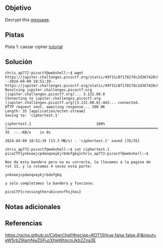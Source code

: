## Objetivo
Decrypt this [message](https://jupiter.challenges.picoctf.org/static/49f31c8f17817dc2d367428c9e5ab0bc/ciphertext).
## Pistas
Pista 1:
caesar cipher [tutorial](https://learncryptography.com/classical-encryption/caesar-cipher)

## Solución
```
chris_ap772-picoctf@webshell:~$ wget https://jupiter.challenges.picoctf.org/static/49f31c8f17817dc2d367428c9e5ab0bc/ciphertext
--2024-04-09 18:51:39--  https://jupiter.challenges.picoctf.org/static/49f31c8f17817dc2d367428c9e5ab0bc/ciphertext
Resolving jupiter.challenges.picoctf.org (jupiter.challenges.picoctf.org)... 3.131.60.8
Connecting to jupiter.challenges.picoctf.org (jupiter.challenges.picoctf.org)|3.131.60.8|:443... connected.
HTTP request sent, awaiting response... 200 OK
Length: 35 [application/octet-stream]
Saving to: 'ciphertext.1'

ciphertext.1                              100%[===================================================================================>]      35  --.-KB/s    in 0s      

2024-04-09 18:51:39 (13.3 MB/s) - 'ciphertext.1' saved [35/35]

chris_ap772-picoctf@webshell:~$ cat ciphertext.1 
picoCTF{ynkooejcpdanqxeykjrbdofgkq}chris_ap772-picoctf@webshell:~$ 

Nos da esta bandera pero no es correcta, la llevamos a la pagina de rot 13, y la rotamos 4 veces esta parte:

ynkooejcpdanqxeykjrbdofgkq

y solo completamos la bandera y funciona: 

picoCTF{crossingtherubiconvfhsjkou}

```

## Notas adicionales

## Referencias
https://gchq.github.io/CyberChef/#recipe=ROT13(true,false,false,4)&input=eW5rb29lamNwZGFucXhleWtqcmJkb2Zna3E